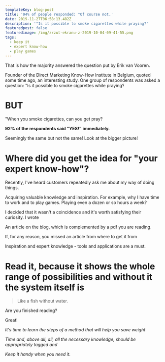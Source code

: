 ```yaml
---
templateKey: blog-post
title: '94% of people responded: "Of course not.'
date: 2019-11-27T06:58:13.482Z
description: '"Is it possible to smoke cigarettes while praying?'
featuredpost: false
featuredimage: /img/zrzut-ekranu-z-2019-10-04-09-41-55.png
tags:
  - keep it
  - expert know-how
  - play games
---
```

That is how the majority answered the question put by Erik van Vooren.

Founder of the Direct Marketing Know-How Institute in Belgium, quoted some time ago, an interesting study. One group of respondents was asked a question: "Is it possible to smoke cigarettes while praying?

# BUT

"When you smoke cigarettes, can you get  pray? 

**92% of the respondents said "YES!" immediately.**

Seemingly the same but not the same! Look at the bigger picture!



# Where did you get the idea for "your expert know-how"?

Recently, I've heard customers repeatedly ask me about my way of doing things.

Acquiring valuable knowledge and inspiration. For example, why I have time to work and to play games. Playing even a dozen or so hours a week?



I decided that it wasn't a coincidence and it's worth satisfying their curiosity. I wrote

An article on the blog, which is complemented by a pdf you are reading.

If, for any reason, you missed an article from where to get it from

Inspiration and expert knowledge - tools and applications are a must.

# Read it, because it shows the whole range of possibilities and without it the system itself is

> Like a fish without water.



Are you finished reading?

Great!



_It's time to learn the steps of a method that will help you save weight_

_Time and, above all, all, all the necessary knowledge, should be appropriately tagged and_

_Keep it handy when you need it._

